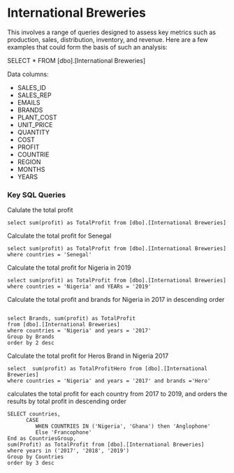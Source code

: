 # International Breweries
This involves a range of queries designed to assess key metrics such as production, sales, distribution, inventory, and revenue. Here are a few examples that could form the basis of such an analysis:

SELECT * FROM [dbo].[International Breweries]

Data columns:
- SALES_ID
- SALES_REP
- EMAILS
- BRANDS
- PLANT_COST
- UNIT_PRICE
- QUANTITY
- COST
- PROFIT
- COUNTRIE
- REGION
- MONTHS
- YEARS

### Key SQL Queries

 Calulate the total profit
 
 ```
select sum(profit) as TotalProfit from [dbo].[International Breweries]

```
Calculate the total profit for Senegal

```
select sum(profit) as TotalProfit from [dbo].[International Breweries]
where countries = 'Senegal'
```
Calculate the total profit for Nigeria in 2019

```
select sum(profit) as TotalProfit from [dbo].[International Breweries]
where countries = 'Nigeria' and YEARs = '2019'

```
Calculate the total profit and brands for Nigeria in 2017 in descending order

```

select Brands, sum(profit) as TotalProfit 
from [dbo].[International Breweries]
where countries = 'Nigeria' and years = '2017'
Group by Brands
order by 2 desc

```

Calculate the total profit for Heros Brand in Nigeria 2017

```
select  sum(profit) as TotalProfitHero from [dbo].[International Breweries]
where countries = 'Nigeria' and years = '2017' and brands ='Hero'

```

calculates the total profit for each country from 2017 to 2019, and orders the results by total profit in descending order

```
SELECT countries,
      CASE
	     WHEN COUNTRIES IN ('Nigeria', 'Ghana') then 'Anglophone'
		 Else 'Francophone'
End as CountriesGroup,
sum(Profit) as TotalProfit from [dbo].[International Breweries]
where years in ('2017', '2018', '2019')
Group by Countries
order by 3 desc

```
